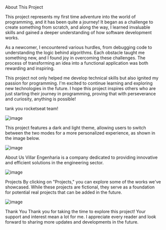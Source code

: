 

 About This Project

This project represents my first time adventure into the world of programming, and it has been quite a journey! It began as a challenge to create something from scratch, and along the way, I learned invaluable skills and gained a deeper understanding of how software development works.

As a newcomer, I encountered various hurdles, from debugging code to understanding the logic behind algorithms. Each obstacle taught me something new, and I found joy in overcoming these challenges. The process of transforming an idea into a functional application was both rewarding and inspiring.

This project not only helped me develop technical skills but also ignited my passion for programming. I'm excited to continue learning and exploring new technologies in the future. I hope this project inspires others who are just starting their journey in programming, proving that with perseverance and curiosity, anything is possible!

tank you rocketseat team!

![image](https://github.com/user-attachments/assets/29a4ef99-e7f8-44f7-95b3-4ea82296e9dd)

This project features a dark and light theme, allowing users to switch between the two modes for a more personalized experience, as shown in the image below.

![image](https://github.com/user-attachments/assets/a22d12fe-a154-412d-a926-d32bdc7bd012)

About Us
Villar Engenharia is a company dedicated to providing innovative and efficient solutions in the engineering sector.

![image](https://github.com/user-attachments/assets/5f2e5f16-ec83-4ab0-83a6-4250bbb94c1b)

Projects
By clicking on "Projects," you can explore some of the works we've showcased. While these projects are fictional, they serve as a foundation for potential real projects that can be added in the future.

![image](https://github.com/user-attachments/assets/10110b4f-afcf-42ae-91fa-35c5e018c828)

Thank You
Thank you for taking the time to explore this project! Your support and interest mean a lot for me. I appreciate every reader and look forward to sharing more updates and developments in the future. 



